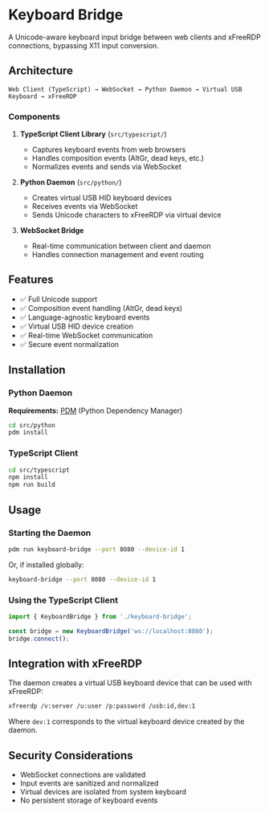 # Keyboard Bridge

A Unicode-aware keyboard input bridge between web clients and xFreeRDP connections, bypassing X11 input conversion.

## Architecture

```
Web Client (TypeScript) → WebSocket → Python Daemon → Virtual USB Keyboard → xFreeRDP
```

### Components

1. **TypeScript Client Library** (`src/typescript/`)
   - Captures keyboard events from web browsers
   - Handles composition events (AltGr, dead keys, etc.)
   - Normalizes events and sends via WebSocket

2. **Python Daemon** (`src/python/`)
   - Creates virtual USB HID keyboard devices
   - Receives events via WebSocket
   - Sends Unicode characters to xFreeRDP via virtual device

3. **WebSocket Bridge** 
   - Real-time communication between client and daemon
   - Handles connection management and event routing

## Features

- ✅ Full Unicode support
- ✅ Composition event handling (AltGr, dead keys)
- ✅ Language-agnostic keyboard events
- ✅ Virtual USB HID device creation
- ✅ Real-time WebSocket communication
- ✅ Secure event normalization

## Installation

### Python Daemon

**Requirements:** [PDM](https://pdm.fming.dev/) (Python Dependency Manager)

```bash
cd src/python
pdm install
```

### TypeScript Client
```bash
cd src/typescript
npm install
npm run build
```

## Usage

### Starting the Daemon

```bash
pdm run keyboard-bridge --port 8080 --device-id 1
```

Or, if installed globally:

```bash
keyboard-bridge --port 8080 --device-id 1
```

### Using the TypeScript Client
```typescript
import { KeyboardBridge } from './keyboard-bridge';

const bridge = new KeyboardBridge('ws://localhost:8080');
bridge.connect();
```

## Integration with xFreeRDP

The daemon creates a virtual USB keyboard device that can be used with xFreeRDP:

```bash
xfreerdp /v:server /u:user /p:password /usb:id,dev:1
```

Where `dev:1` corresponds to the virtual keyboard device created by the daemon.

## Security Considerations

- WebSocket connections are validated
- Input events are sanitized and normalized
- Virtual devices are isolated from system keyboard
- No persistent storage of keyboard events 